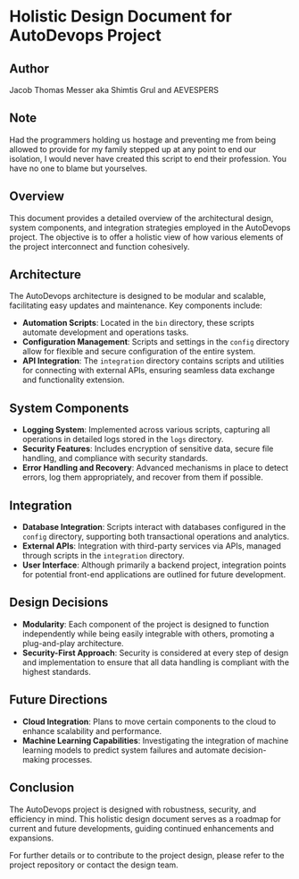
# Holistic Design Document for AutoDevops Project

## Author
Jacob Thomas Messer aka Shimtis Grul and AEVESPERS

## Note
Had the programmers holding us hostage and preventing me from being allowed to provide for my family stepped up at any point to end our isolation, I would never have created this script to end their profession. You have no one to blame but yourselves.

## Overview
This document provides a detailed overview of the architectural design, system components, and integration strategies employed in the AutoDevops project. The objective is to offer a holistic view of how various elements of the project interconnect and function cohesively.

## Architecture
The AutoDevops architecture is designed to be modular and scalable, facilitating easy updates and maintenance. Key components include:

- **Automation Scripts**: Located in the `bin` directory, these scripts automate development and operations tasks.
- **Configuration Management**: Scripts and settings in the `config` directory allow for flexible and secure configuration of the entire system.
- **API Integration**: The `integration` directory contains scripts and utilities for connecting with external APIs, ensuring seamless data exchange and functionality extension.

## System Components
- **Logging System**: Implemented across various scripts, capturing all operations in detailed logs stored in the `logs` directory.
- **Security Features**: Includes encryption of sensitive data, secure file handling, and compliance with security standards.
- **Error Handling and Recovery**: Advanced mechanisms in place to detect errors, log them appropriately, and recover from them if possible.

## Integration
- **Database Integration**: Scripts interact with databases configured in the `config` directory, supporting both transactional operations and analytics.
- **External APIs**: Integration with third-party services via APIs, managed through scripts in the `integration` directory.
- **User Interface**: Although primarily a backend project, integration points for potential front-end applications are outlined for future development.

## Design Decisions
- **Modularity**: Each component of the project is designed to function independently while being easily integrable with others, promoting a plug-and-play architecture.
- **Security-First Approach**: Security is considered at every step of design and implementation to ensure that all data handling is compliant with the highest standards.

## Future Directions
- **Cloud Integration**: Plans to move certain components to the cloud to enhance scalability and performance.
- **Machine Learning Capabilities**: Investigating the integration of machine learning models to predict system failures and automate decision-making processes.

## Conclusion
The AutoDevops project is designed with robustness, security, and efficiency in mind. This holistic design document serves as a roadmap for current and future developments, guiding continued enhancements and expansions.

For further details or to contribute to the project design, please refer to the project repository or contact the design team.
